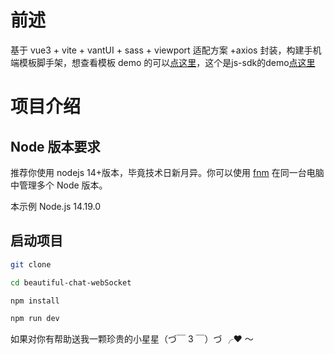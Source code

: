 # 前述

基于 vue3 + vite + vantUI + sass + viewport 适配方案 +axios 封装，构建手机端模板脚手架，想查看模板 demo 的可以[点这里](https://janaeiw.github.io/beautiful-chat-webSocket/)，这个是js-sdk的demo[点这里](https://janaeiw.github.io/beautiful-chat-webSocket/demo/index.html)

# 项目介绍

## Node 版本要求

推荐你使用 nodejs 14+版本，毕竟技术日新月异。你可以使用 [fnm](https://github.com/Schniz/fnm?tab=readme-ov-file) 在同一台电脑中管理多个 Node 版本。

本示例 Node.js 14.19.0

## 启动项目

```bash
git clone

cd beautiful-chat-webSocket

npm install

npm run dev
```

如果对你有帮助送我一颗珍贵的小星星（づ￣ 3 ￣）づ ╭❤ ～
